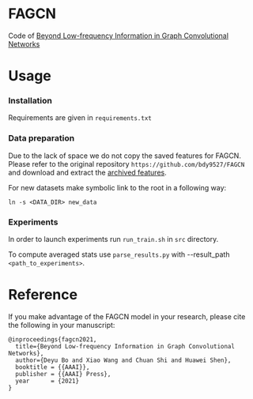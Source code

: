# FAGCN
Code of [Beyond Low-frequency Information in Graph Convolutional Networks](http://shichuan.org/doc/102.pdf)

# Usage

### Installation

Requirements are given in `requirements.txt`

### Data preparation

Due to the lack of space we do not copy the saved features for FAGCN. 
Please refer to the original repository `https://github.com/bdy9527/FAGCN` and download and 
extract the [archived features](https://github.com/bdy9527/FAGCN/blob/main/FAGCN.zip).

For new datasets make symbolic link to the root in a following way:

```
ln -s <DATA_DIR> new_data
```

### Experiments

In order to launch experiments run `run_train.sh` in `src` directory.

To compute averaged stats use `parse_results.py` with --result_path `<path_to_experiments>`.

# Reference
If you make advantage of the FAGCN model in your research, please cite the following in your manuscript:

```
@inproceedings{fagcn2021,
  title={Beyond Low-frequency Information in Graph Convolutional Networks},
  author={Deyu Bo and Xiao Wang and Chuan Shi and Huawei Shen},
  booktitle = {{AAAI}},
  publisher = {{AAAI} Press},
  year      = {2021}
}
```
